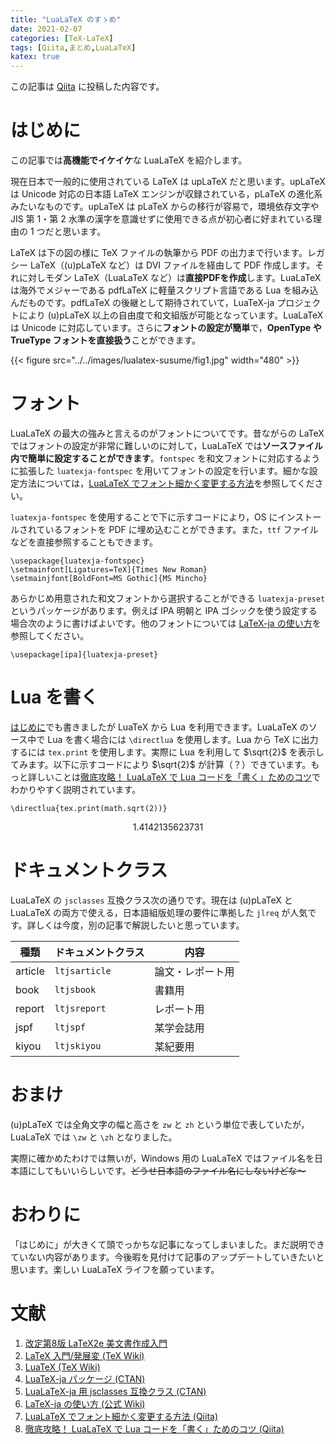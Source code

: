 ```yaml
---
title: "LuaLaTeX のすゝめ"
date: 2021-02-07
categories: [TeX-LaTeX]
tags: [Qiita,まとめ,LuaLaTeX]
katex: true
---
```


この記事は [Qiita](https://qiita.com/Daiji256/items/9afbfa9f822629d3b995) に投稿した内容です。

# はじめに

この記事では**高機能でイケイケ**な LuaLaTeX を紹介します。

現在日本で一般的に使用されている LaTeX は upLaTeX だと思います。upLaTeX は Unicode 対応の日本語 LaTeX エンジンが収録されている，pLaTeX の進化系みたいなものです。upLaTeX は pLaTeX からの移行が容易で，環境依存文字や JIS 第 1・第 2 水準の漢字を意識せずに使用できる点が初心者に好まれている理由の 1 つだと思います。

LaTeX は下の図の様に TeX ファイルの執筆から PDF の出力まで行います。レガシー LaTeX（(u)pLaTeX など）は DVI ファイルを経由して PDF 作成します。それに対しモダン LaTeX（LuaLaTeX など）は**直接PDFを作成**します。LuaLaTeX は海外でメジャーである pdfLaTeX に軽量スクリプト言語である Lua を組み込んだものです。pdfLaTeX の後継として期待されていて，LuaTeX-ja プロジェクトにより (u)pLaTeX 以上の自由度で和文組版が可能となっています。LuaLaTeX は Unicode に対応しています。さらに**フォントの設定が簡単**で，**OpenType や TrueType フォントを直接扱う**ことができます。

{{< figure src="../../images/lualatex-susume/fig1.jpg" width="480" >}}

# フォント

LuaLaTeX の最大の強みと言えるのがフォントについてです。昔ながらの LaTeX ではフォントの設定が非常に難しいのに対して，LuaLaTeX では**ソースファイル内で簡単に設定することができます**。`fontspec` を和文フォントに対応するように拡張した `luatexja-fontspec` を用いてフォントの設定を行います。細かな設定方法については，[LuaLaTeX でフォント細かく変更する方法](https://qiita.com/Daiji256/items/29adc574b15345d8afa2)を参照してください。

`luatexja-fontspec` を使用することで下に示すコードにより，OS にインストールされているフォントを PDF に埋め込むことができます。また，`ttf` ファイルなどを直接参照することもできます。

```TeX
\usepackage{luatexja-fontspec}
\setmainfont[Ligatures=TeX]{Times New Roman}
\setmainjfont[BoldFont=MS Gothic]{MS Mincho}
```

あらかじめ用意された和文フォントから選択することができる `luatexja-preset` というパッケージがあります。例えば IPA 明朝と IPA ゴシックを使う設定する場合次のように書けばよいです。他のフォントについては [LaTeX-ja の使い方](https://ja.osdn.net/projects/luatex-ja/wiki/LuaTeX-ja%E3%81%AE%E4%BD%BF%E3%81%84%E6%96%B9)を参照してください。

```TeX
\usepackage[ipa]{luatexja-preset}
```

# Lua を書く

[はじめに](#はじめに)でも書きましたが LuaTeX から Lua を利用できます。LuaLaTeX のソース中で Lua を書く場合には `\directlua` を使用します。Lua から TeX に出力するには `tex.print` を使用します。実際に Lua を利用して $\sqrt{2}$ を表示してみます。以下に示すコードにより $\sqrt{2}$ が計算（？）できています。もっと詳しいことは[徹底攻略！ LuaLaTeX で Lua コードを「書く」ためのコツ](https://qiita.com/zr_tex8r/items/af2905bc93ac2c936a67)でわかりやすく説明されています。

```TeX
\directlua{tex.print(math.sqrt(2))}
```
$$
1.4142135623731
$$

# ドキュメントクラス

LuaLaTeX の `jsclasses` 互換クラス次の通りです。現在は (u)pLaTeX と LuaLaTeX の両方で使える，日本語組版処理の要件に準拠した `jlreq` が人気です。詳しくは今度，別の記事で解説したいと思っています。

|種類   |ドキュメントクラス|内容            |
|-------|------------------|----------------|
|article|`ltjsarticle`     |論文・レポート用|
|book   |`ltjsbook`        |書籍用          |
|report |`ltjsreport`      |レポート用      |
|jspf   |`ltjspf`          |某学会誌用      |
|kiyou  |`ltjskiyou`       |某紀要用        |

# おまけ

(u)pLaTeX では全角文字の幅と高さを `zw` と `zh` という単位で表していたが，LuaLaTeX では `\zw` と `\zh` となりました。

実際に確かめたわけでは無いが，Windows 用の LuaLaTeX ではファイル名を日本語にしてもいいらしいです。~~どうせ日本語のファイル名にしないけどな～~~

# おわりに

「はじめに」が大きくて頭でっかちな記事になってしまいました。まだ説明できていない内容があります。今後暇を見付けて記事のアップデートしていきたいと思います。楽しい LuaLaTeX ライフを願っています。

# 文献

1. [改定第8版 LaTeX2e 美文書作成入門](https://www.amazon.co.jp/dp/B08MZ98Z1Q/)
1. [LaTeX 入門/発展変 (TeX Wiki)](https://texwiki.texjp.org/LaTeX%E5%85%A5%E9%96%80%2F%E7%99%BA%E5%B1%95%E7%B7%A8)
1. [LuaTeX (TeX Wiki)](https://texwiki.texjp.org/LuaTeX)
1. [LuaTeX-ja パッケージ (CTAN)](http://ftp.jaist.ac.jp/pub/CTAN/macros/luatex/generic/luatexja/doc/luatexja-ja.pdf)
1. [LuaLaTeX-ja 用 jsclasses 互換クラス (CTAN)](http://ftp.jaist.ac.jp/pub/CTAN/macros/luatex/generic/luatexja/doc/ltjsclasses.pdf)
1. [LaTeX-ja の使い方 (公式 Wiki)](https://ja.osdn.net/projects/luatex-ja/wiki/LuaTeX-ja%E3%81%AE%E4%BD%BF%E3%81%84%E6%96%B9)
1. [LuaLaTeX でフォント細かく変更する方法 (Qiita)](https://qiita.com/Daiji256/items/29adc574b15345d8afa2)
1. [徹底攻略！ LuaLaTeX で Lua コードを「書く」ためのコツ (Qiita)](https://qiita.com/zr_tex8r/items/af2905bc93ac2c936a67)
